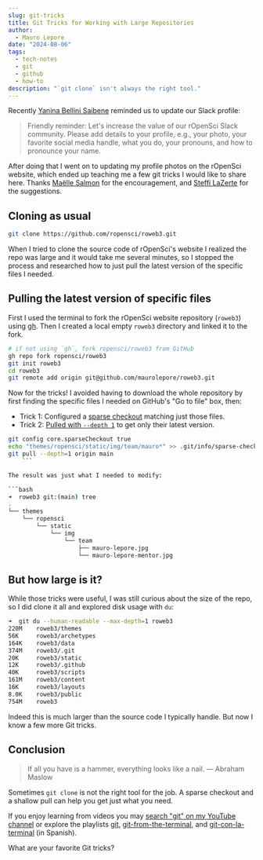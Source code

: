 ```yaml
---
slug: git-tricks
title: Git Tricks for Working with Large Repositories
author:
  - Mauro Lepore
date: "2024-08-06"
tags:
  - tech-notes
  - git
  - github
  - how-to
description: "`git clone` isn't always the right tool."
---
```


Recently [Yanina Bellini Saibene](/author/yanina-bellini-saibene/) reminded us
to update our Slack profile:

> Friendly reminder: Let's increase the value of our rOpenSci Slack community.
Please add details to your profile, e.g., your photo, your favorite social media
handle, what you do, your pronouns, and how to pronounce your name.

After doing that I went on to updating my profile photos on the rOpenSci
website, which ended up teaching me a few git tricks I would like to share here.
Thanks [Maëlle Salmon](/author/ma%C3%ABlle-salmon/) for the encouragement, and
[Steffi LaZerte](/author/steffi-lazerte/) for the suggestions.

## Cloning as usual

```bash
git clone https://github.com/ropensci/roweb3.git
```

When I tried to clone the source code of rOpenSci's website I realized the repo
was large and it would take me several minutes, so I stopped the process and
researched how to just pull the latest version of the specific files I needed.

## Pulling the latest version of specific files

First I used the terminal to fork the rOpenSci website repository (`roweb3`) using [gh](https://cli.github.com/). Then I created a local empty `roweb3` directory and linked it to the fork.

```bash
# if not using `gh`, fork ropensci/roweb3 from GitHub
gh repo fork ropensci/roweb3
git init roweb3
cd roweb3
git remote add origin git@github.com/maurolepore/roweb3.git
```

Now for the tricks! I avoided having to download the whole repository by first finding the specific files I needed on GitHub's
"Go to file" box, then:

* Trick 1: Configured a [sparse
checkout](https://git-scm.com/docs/git-sparse-checkout) matching just those
files.
* Trick 2: [Pulled with `--depth
1`](https://git-scm.com/docs/git-pull#Documentation/git-pull.txt---depthltdepthgt)
to get only their latest version.

```bash
git config core.sparseCheckout true
echo "themes/ropensci/static/img/team/mauro*" >> .git/info/sparse-checkout
git pull --depth=1 origin main
    ```

The result was just what I needed to modify:

```bash
➜  roweb3 git:(main) tree
.
└── themes
    └── ropensci
        └── static
            └── img
                └── team
                    ├── mauro-lepore.jpg
                    └── mauro-lepore-mentor.jpg
```

## But how large is it?

While those tricks were useful, I was still curious about the size of the repo,
so I did clone it all and explored disk usage with `du`:

```bash
➜  git du --human-readable --max-depth=1 roweb3
220M    roweb3/themes
56K     roweb3/archetypes
164K    roweb3/data
374M    roweb3/.git
20K     roweb3/static
12K     roweb3/.github
40K     roweb3/scripts
161M    roweb3/content
16K     roweb3/layouts
8.0K    roweb3/public
754M    roweb3
```

Indeed this is much larger than the source code I typically handle. But now I
know a few more Git tricks.

## Conclusion

> If all you have is a hammer, everything looks like a nail. — Abraham Maslow

Sometimes `git clone` is not the right tool for the job. A sparse checkout and a
shallow pull can help you get just what you need.

If you enjoy learning from videos you may [search "git" on my YouTube
channel](https://www.youtube.com/leporemauro/search?query=git) or explore the
playlists
[git](https://www.youtube.com/playlist?list=PLvgdJdJDL-AOHkwiaMvYhPKVjiD9vzZIo),
[git-from-the-terminal](https://www.youtube.com/playlist?list=PLvgdJdJDL-AMyv06bsXoXkGmxmaV9U6Ts),
and
[git-con-la-terminal](https://www.youtube.com/playlist?list=PLvgdJdJDL-APwLSt89PJgI72UGVNUjOKl)
(in Spanish).

What are your favorite Git tricks?
